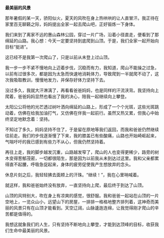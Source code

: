 **最美丽的风景**

那年暑假的某一天，骄阳似火，夏天的风吹在身上热哄哄的让人直冒汗。我正待在家里百无聊籁之际，妈妈提出全家一起去爬山吧，正好锻炼一下身体。

我们来到了离家不远的惠山森林公园，穿过一片广场，沿着小径直走，便看到了那绵延的山路。我心想：今天一定要坚持到底爬到山顶。于是，我们全家一起开始向目标“挺进”。

这已经不是我第一次爬山了，只是以前从未登上过山顶。

我一步一步不紧不慢地向上迈着步伐，沉稳而有力，我知道，爬山不能操之过急，以前有过很多次，都是因为太急而快速地消耗体力，导致爬到一半就爬不动了，这次我吸取教训，慢慢地发力，并保存好体力坚持下去。

没过多久，我就大汗淋漓了，再看看爸爸妈妈，也是同样的汗流浃背。我坚持向上爬着，爸爸妈妈显然也看出了我的决心，陪我一起继续向上攀登。

太阳公公将他的光芒透过树叶洒向绵延的山路上，形成了一个个光斑，这些光斑跳动着，仿佛在给我加油打气，又仿佛在伴我一起前行。虽然又热又累，但我心中始终坚定地默念着：坚持。

不知过了多久，妈妈坚持不住了，于是留在原地等我们返回，而我和爸爸仍然继续往前走。我们的步伐逐渐慢了下来，我的膝盖已有些酸痛，山路也开始崎岖起来，气喘吁吁的我已感到有些力不从心，但我仍然坚持着。

再往上走，我的脚步越发沉重，山路越发窄了，爬山的人也变得更稀少，路旁的树木变得葱郁茂密，一切都很陌生，那是因为以前我从未到达过这里。我和父亲都累得直不起腰，呼吸急促起来，身体的疲劳促使我产生想放弃的念头。

休息片刻之后，我轻轻拂去面颊上的汗珠。“继续！”，我在心里呐喊着。

就这样，我和爸爸始终没有放弃，一直坚持向上爬，最后终于到达了山顶。

山顶的风特别大，吹在身上有凉爽的感觉，很舒服。我和爸爸一起站在山顶的一片空地上，一览众山小，远望山下的房屋，一排排一格格地整齐排列着，这神奇而美丽的风景只有在山顶才能看到。天空辽阔，山脉逶迤连绵，让我觉得刚才爬山的辛苦都是值得的。

我想这就象我们的人生，只有坚持不断地向上攀登，才能到达顶峰的目标，收获我们生命中最美丽的风景。